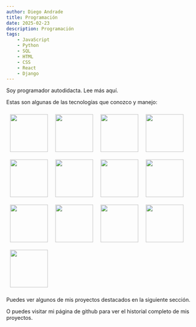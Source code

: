 ```yaml
---
author: Diego Andrade
title: Programación
date: 2025-02-23
description: Programación
tags: 
    - JavaScript
    - Python
    - SQL
    - HTML
    - CSS
    - React
    - Django
---
```


Soy programador autodidacta. Lee más aquí.

<!-- more -->

Estas son algunas de las tecnologías que conozco y manejo:

<style>
    .flex{
        display:flex;
        flex-wrap: wrap;
    }

    .logo{
        margin: 10px;
    }
</style>

<div class="flex">
    <image src="/images/html5-logo.png" class="logo" alt="" width="100">
    <image src="/images/css3-logo.png" class="logo"alt="" width="100">
    <image src="/images/js-logo.png" class="logo"alt="" width="100">
    <image src="/images/ts-logo.png" class="logo"alt="" width="100">
    <image src="/images/react-logo.jpeg" class="logo"alt="" width="100">
    <image src="/images/nextjs-logo.png" class="logo"alt="" width="100">
    <image src="/images/python-logo.jpeg" class="logo"alt="" width="100">
    <image src="/images/django-logo.png" class="logo"alt="" width="100">
    <image src="/images/mongodb-logo.png" class="logo"alt="" width="100">
    <image src="/images/postgres-logo.png" class="logo"alt="" width="100">
    <image src="/images/handlebars-logo.jpeg" class="logo"alt="" width="100">
    <image src="/images/hugo-logo.jpeg" class="logo"alt="" width="100">
    <image src="/images/git-logo.png" class="logo"alt="" width="100">
</div>


Puedes ver algunos de mis proyectos destacados en la siguiente sección.

O puedes visitar mi página de github para ver el historial completo de mis proyectos.
